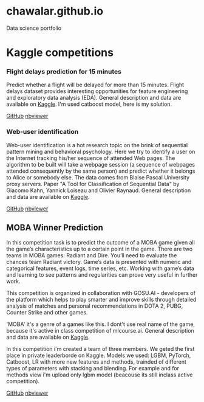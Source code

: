 # chawalar.github.io
Data science portfolio

# Kaggle competitions

### Flight delays prediction for 15 minutes
Predict whether a flight will be delayed for more than 15 minutes. Flight delays dataset provides interesting opportunities for feature engineering and exploratory data analysis (EDA). General description and data are available on [Kaggle](https://www.kaggle.com/c/flight-delays-fall-2018/data). I'm used catboost model, here is my solution.

[GitHub](https://github.com/Chawalar/chawalar.github.io/blob/master/Notebooks/flight_delays_catboost.ipynb) [nbviewer](https://nbviewer.jupyter.org/github/Chawalar/chawalar.github.io/blob/master/Notebooks/flight_delays_catboost.ipynb) 

### Web-user identification
Web-user identification is a hot research topic on the brink of sequential pattern mining and behavioral psychology.
Here we try to identify a user on the Internet tracking his/her sequence of attended Web pages. The algorithm to be built will take a webpage session (a sequence of webpages attended consequently by the same person) and predict whether it belongs to Alice or somebody else.
The data comes from Blaise Pascal University proxy servers. Paper "A Tool for Classification of Sequential Data" by Giacomo Kahn, Yannick Loiseau and Olivier Raynaud.
General description and data are available on [Kaggle](https://www.kaggle.com/c/catch-me-if-you-can-intruder-detection-through-webpage-session-tracking2).

[GitHub](https://github.com/Chawalar/chawalar.github.io/blob/master/Notebooks/alice_identification.ipynb) [nbviewer](https://nbviewer.jupyter.org/github/Chawalar/chawalar.github.io/blob/master/Notebooks/alice_identification.ipynb)

## MOBA Winner Prediction
In this competition task is to predict the outcome of a MOBA game given all the game’s characteristics up to a certain point in the game. There are two teams in MOBA games: Radiant and Dire. You’ll need to evaluate the chances team Radiant victory. Game’s data is presented with numeric and categorical features, event logs, time series, etc. Working with game’s data and learning to see patterns and regularities can prove very useful in further work.

This competition is organized in collaboration with GOSU.AI - developers of the platform which helps to play smarter and improve skills through detailed analysis of matches and personal recommendations in DOTA 2, PUBG, Counter Strike and other games.

'MOBA' it's a genre of a games like this. I dont't use real name of the game, because it's active in class competition of mlcourse.ai.
General description and data are available on [Kaggle](https://www.kaggle.com/c/mlcourse-dota2-win-prediction).

In this competition i'm created a team of three members.
We geted the first place in private leaderborde on Kaggle.
Models we used:
LGBM, PyTorch, Catboost, LR with more new features and methods, trainded of different types of parameters with stacking and blending.
For example and for methods view i'm upload only lgbm model (beacouse its still inclass active competition).

[GitHub](https://github.com/Chawalar/chawalar.github.io/blob/master/Notebooks/moba2_lgb.ipynb) [nbviewer](https://nbviewer.jupyter.org/github/Chawalar/chawalar.github.io/blob/master/Notebooks/moba2_lgb.ipynb)
